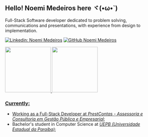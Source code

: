 ## Hello! Noemi Medeiros here ヾ(•ω•`)

<p>Full-Stack Software developer dedicated to problem solving, communications and presentations, with experience from design to implementation.</p>

[![Linkedin: Noemi Medeiros](https://img.shields.io/badge/-LinkedIn-blue?style=flat-square&logo=Linkedin&logoColor=white&link=https://www.linkedin.com/in/noemi-medeiros/)](https://www.linkedin.com/in/noemi-medeiros/)
[![GitHub Noemi Medeiros](https://img.shields.io/github/followers/noemimedeiros?label=Follow&style=social)](https://github.com/noemimedeiros)

<div>
<a href="https://github.com/noemimedeiros">
  <img height="150em" src="https://github-readme-stats.vercel.app/api?username=noemimedeiros&rank_icon=github&theme=gruvbox&include_all_commits=true&count_private=true"/>
  <img height="150em" src="https://github-readme-stats.vercel.app/api/top-langs/?username=noemimedeiros&layout=compact&langs_count=7&theme=gruvbox"/>
</div>

<h3>Currently:</h3>
<ul>
<li>Working as a Full-Stack Developer at <a href="https://www.prestcontas.com.br" target="_blank"><i>PrestContas - Assessoria e Consultoria em Gestão Pública e Empresarial</i></a>;</li>
<li>Bachelor's student in Computer Science at <a href="https://uepb.edu.br"><i>UEPB (Universidade Estadual da Paraíba)</i></a>;</li>
</ul>
